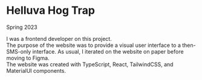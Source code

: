 # Helluva Hog Trap
Spring 2023

I was a frontend developer on this project.<br>
The purpose of the website was to provide a visual user interface to a then-SMS-only interface.
As usual, I iterated on the website on paper before moving to Figma.<br>
The website was created with TypeScript, React, TailwindCSS, and MaterialUI components.
